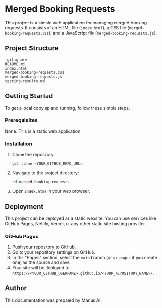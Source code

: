 
# Merged Booking Requests

This project is a simple web application for managing merged booking requests. It consists of an HTML file (`index.html`), a CSS file (`merged-booking-requests.css`), and a JavaScript file (`merged-booking-requests.js`).

## Project Structure

```
.gitignore
README.md
index.html
merged-booking-requests.css
merged-booking-requests.js
testing-results.md
```




## Getting Started

To get a local copy up and running, follow these simple steps.

### Prerequisites

None. This is a static web application.

### Installation

1. Clone the repository:
   ```bash
   git clone <YOUR_GITHUB_REPO_URL>
   ```
2. Navigate to the project directory:
   ```bash
   cd merged-booking-requests
   ```
3. Open `index.html` in your web browser.

## Deployment

This project can be deployed as a static website. You can use services like GitHub Pages, Netlify, Vercel, or any other static site hosting provider.

### GitHub Pages

1. Push your repository to GitHub.
2. Go to your repository settings on GitHub.
3. In the "Pages" section, select the `main` branch (or `gh-pages` if you create one) as the source and save.
4. Your site will be deployed to `https://<YOUR_GITHUB_USERNAME>.github.io/<YOUR_REPOSITORY_NAME>/`.




## Author

This documentation was prepared by Manus AI.


